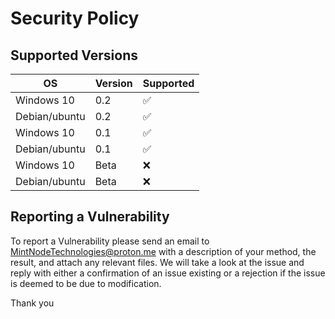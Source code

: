 # Security Policy

## Supported Versions

|OS| Version | Supported          |
| ----- | ------- | ------------------ |
|Windows 10| 0.2| :white_check_mark: |
|Debian/ubuntu| 0.2| :white_check_mark: |
|Windows 10| 0.1| :white_check_mark: |
|Debian/ubuntu| 0.1| :white_check_mark: 
|Windows 10| Beta| :x: |
|Debian/ubuntu| Beta| :x: |

## Reporting a Vulnerability

To report a Vulnerability please send an email to MintNodeTechnologies@proton.me with a description of your method,
the result, and attach any relevant files. We will take a look at the issue and reply with either a confirmation of
an issue existing or a rejection if the issue is deemed to be due to modification.

Thank you
